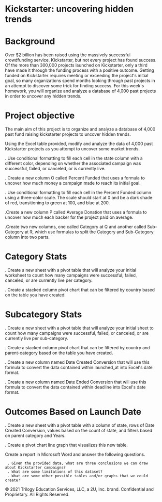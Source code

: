 # Kickstarter: uncovering hidden trends

# Background

Over $2 billion has been raised using the massively successful crowdfunding service, Kickstarter, but not every project has found success. Of the more than 300,000 projects launched on Kickstarter, only a third have made it through the funding process with a positive outcome.
Getting funded on Kickstarter requires meeting or exceeding the project's initial goal, so many organizations spend months looking through past projects in an attempt to discover some trick for finding success. For this week's homework, you will organize and analyze a database of 4,000 past projects in order to uncover any hidden trends.


# Project objective

The main aim of this project is to organize and analyze a database of 4,000 past fund raising kickstarter projects to uncover hidden trends.

Using the Excel table provided, modify and analyze the data of 4,000 past Kickstarter projects as you attempt to uncover some market trends.

. Use conditional formatting to fill each cell in the state column with a different color, depending on whether the associated campaign was successful, failed, or canceled, or is currently live.
 
   . Create a new column O called Percent Funded that uses a formula to uncover how much money a campaign made to reach its initial goal.
   
. Use conditional formatting to fill each cell in the Percent Funded column using a three-color scale. The scale should start at 0 and be a dark shade of red, transitioning to green at 100, and blue at 200.
  
   .Create a new column P called Average Donation that uses a formula to uncover how much each backer for the project paid on average.

   .Create two new columns, one called Category at Q and another called Sub-Category at R, which use formulas to split the Category and Sub-Category column into    two parts.
    
   # Category Stats
    
. Create a new sheet with a pivot table that will analyze your initial worksheet to count how many campaigns were successful, failed, canceled, or are currently live per category.
    
. Create a stacked column pivot chart that can be filtered by country based on the table you have created.


 # Subcategory Stats
 
. Create a new sheet with a pivot table that will analyze your initial sheet to count how many campaigns were successful, failed, or canceled, or are currently live per sub-category.
    
. Create a stacked column pivot chart that can be filtered by country and parent-category based on the table you have created.
    
. Create a new column named Date Created Conversion that will use this formula to convert the data contained within launched_at into Excel's date format.

. Create a new column named Date Ended Conversion that will use this formula to convert the data contained within deadline into Excel's date format.
    
 # Outcomes Based on Launch Date
 
. Create a new sheet with a pivot table with a column of state, rows of Date Created Conversion, values based on the count of state, and filters based on parent category and Years.

. Create a pivot chart line graph that visualizes this new table.


Create a report in Microsoft Word and answer the following questions.

     . Given the provided data, what are three conclusions we can draw about Kickstarter campaigns?
     . What are some limitations of this dataset?
     . What are some other possible tables and/or graphs that we could create?




© 2021 Trilogy Education Services, LLC, a 2U, Inc. brand. Confidential and Proprietary. All Rights Reserved.
